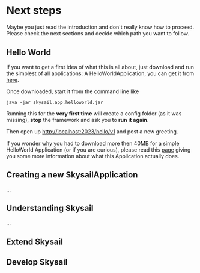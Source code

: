 # Next steps

Maybe you just read the introduction and don't really know how to proceed. Please check the next sections and decide which path you want to follow.

## Hello World

If you want to get a first idea of what this is all about, just download and run the simplest of all applications: A HelloWorldApplication, you can get it from [here](http://downloads.skysail.io/apps/helloworld/).

Once downloaded, start it from the command line like

```
java -jar skysail.app.helloworld.jar
```

Running this for the **very first time** will create a config folder \(as it was missing\), **stop** the framework and ask you to **run it again**.

Then open up [http://localhost:2023/hello/v1](http://localhost:2023/hello/v1) and post a new greeting.

If you wonder why you had to download more then 40MB for a simple HelloWorld Application \(or if you are curious\), please read this [page](/next-steps/helloworldapplication.md) giving you some more information about what this Application actually does.

## Creating a new SkysailApplication

...

## Understanding Skysail

...

## Extend Skysail

## Develop Skysail



